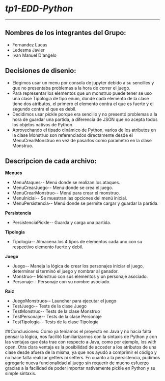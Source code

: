 # *tp1-EDD-Python*
--------

## Nombres de los integrantes del Grupo: 

* Fernandez Lucas
* Ledesma Javier
* Ivan Manuel D'angelo

## Decisiones de disenio:

* Elegimos usar un menu por consola de jupyter debido a su sencilles y que no presentaba problemas a la hora de correr el juego.
* Para representar los elementos que un monstruo puede tener se uso una clase Tipologia de tipo enum, donde cada elemento de la clase
tiene dos atributos, el primero el elemento contra el que es fuerte y el segundo contra el que es debil.
* Decidimos usar pickle porque era sencillo y no presentó problemas a la hora de guardar una partida, a diferencia de JSON que no 
acepta todos los objetos nativos de Python.
* Aprovechando el tipado dinámico de Python, varios de los atributos en la clase Monstruo son referenciados directamente desde el 
MenuCrearMonstruo en vez de pasarlos como parametro en la clase Monstruo.

## Descripcion de cada archivo:

__Menues__
* MenuAtaques-- Menú donde se realizan los ataques.
* MenuCrearJuego-- Menú donde se crea el juego.
* MenuCrearMonstruo-- Menú para crear el monstruo.
* MenuInicial-- Se muestran las opciones del menú inicial.
* MenuPersistencia-- Menú donde se permite cargar y guardar la partida.

__Persistencia__
* PersistenciaPickle-- Guarda y carga una partida.

__Tipologia__
* Tipologia-- Almacena los 4 tipos de elementos cada uno con su respectivo elemento fuerte y debil.

__Juego__
* Juego-- Maneja la lógica de crear los personajes iniciar el juego, determinar si terminó el juego y nombrar al ganador.
* Monstruo-- Monstruo con sus elementos y un personaje asociado.
* Personaje-- Personaje con su nombre asociado.

__Raiz__
* JuegoMonstruos-- Launcher para ejecutar el juego
* TestJuego-- Tests de la clase Juego
* TestMonstruo-- Tests de la clase Monstruo
* TestPersonaje-- Tests de la clase Personaje
* TestTipologia-- Tests de la clase Tipologia

##Conclusiones:
Como ya teniamos el proyecto en Java y no hacía falta pensar la lógica, nos facilitó familiarizarnos con la sintaxis de Python y con las ventajas que ésta trae con respecto a Java, como por ejemplo, los with open. Otra clara ventaja es la posibilidad de acceder a los atributos de una clase desde afuera de la misma, ya que nos ayudó a comprimir el código y no hace falta realizar getters ni setters. En cuanto a la persistencia, pudimos agregarle nueva funcionalidad al juego sin requerir de mucho esfuerzo gracias a la facilidad de poder importar nativamente pickle en Python y su simple sintaxis.
